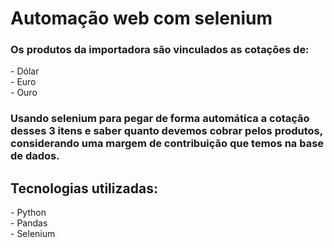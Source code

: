 <h1>Automação web com selenium</h1>

<h3>Os produtos da importadora são vinculados as cotações de:</h3>
<p>- Dólar<br>- Euro<br>- Ouro</p>

<h3>Usando selenium para pegar de forma automática a cotação desses 3 itens e saber quanto devemos cobrar pelos produtos, considerando uma margem de contribuição que temos na base de dados.</h3>

<h2>Tecnologias utilizadas:</h2>
<p>- Python<br>- Pandas<br>- Selenium</p>
